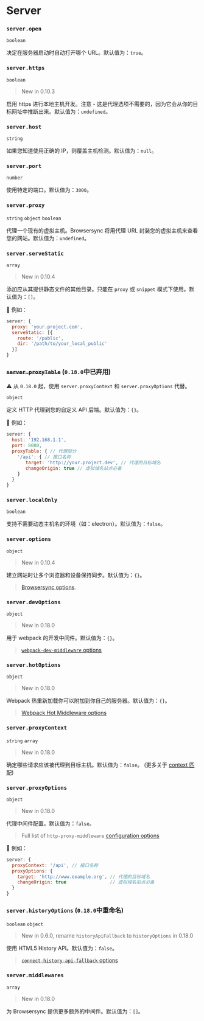 # Server

### `server.open`

`boolean`

决定在服务器启动时自动打开哪个 URL。默认值为：`true`。

### `server.https`

`boolean`

> New in 0.10.3

启用 https 进行本地主机开发。注意 - 这是代理选项不需要的，因为它会从你的目标网址中推断出来。默认值为：`undefined`。

### `server.host`

`string`

如果您知道使用正确的 IP，则覆盖主机检测。默认值为：`null`。

### `server.port`

`number`

使用特定的端口。默认值为：`3000`。

### `server.proxy`

`string` `object` `boolean`

代理一个现有的虚拟主机。Browsersync 将用代理 URL 封装您的虚拟主机来查看您的网站。默认值为：`undefined`。

### `server.serveStatic`

`array`

> New in 0.10.4

添加应从其提供静态文件的其他目录。只能在 `proxy` 或 `snippet` 模式下使用。默认值为：`[]`。

🌰 例如：

```js
server: {
  proxy: 'your.project.com',
  serveStatic: [{
    route: '/public',
    dir: '/path/to/your_local_public'
  }]
}
```

### <del>`server.proxyTable`</del> (`0.18.0`中已弃用)

⚠️ 从 `0.18.0` 起，使用 `server.proxyContext` 和 `server.proxyOptions` 代替。

`object`

定义 HTTP 代理到您的自定义 API 后端。默认值为：`{}`。

🌰 例如：

```js
server: {
  host: '192.168.1.1',
  port: 8080,
  proxyTable: { // 代理部分
    '/api': { // 接口名称
       target: 'http://your.project.dev', // 代理的目标域名
       changeOrigin: true // 虚拟域名站点必备
    }
  }
}
```

### `server.localOnly`

`boolean`

支持不需要动态主机名的环境（如：electron）。默认值为：`false`。

### `server.options`

`object`

> New in 0.10.4

建立网站时让多个浏览器和设备保持同步。默认值为：`{}`。

> [Browsersync options](https://browsersync.io/docs/options).

### `server.devOptions`

`object`

> New in 0.18.0

用于 webpack 的开发中间件。默认值为：`{}`。

> [`webpack-dev-middleware` options](https://github.com/webpack/webpack-dev-middleware#options)

### `server.hotOptions`

`object`

> New in 0.18.0

Webpack 热重新加载你可以附加到你自己的服务器。默认值为：`{}`。

> [Webpack Hot Middleware options](https://github.com/webpack-contrib/webpack-hot-middleware#config)

### `server.proxyContext`

`string` `array`

> New in 0.18.0

确定哪些请求应该被代理到目标主机。默认值为：`false`。 (更多关于 [context 匹配](https://github.com/chimurai/http-proxy-middleware#context-matching))

### `server.proxyOptions`

`object`

> New in 0.18.0

代理中间件配置。默认值为：`false`。

> Full list of `http-proxy-middleware` [configuration options](https://github.com/chimurai/http-proxy-middleware#options)

🌰 例如：

```js
server: {
  proxyContext: '/api', // 接口名称
  proxyOptions: {
    target: 'http://www.example.org', // 代理的目标域名
    changeOrigin: true                // 虚拟域名站点必备
  }
}
```

### `server.historyOptions` (`0.18.0`中重命名)

`boolean` `object`

> New in 0.6.0, rename `historyApiFallback` to `historyOptions` in 0.18.0

使用 HTML5 History API。默认值为：`false`。

> [`connect-history-api-fallback` options](https://github.com/bripkens/connect-history-api-fallback#options)

### `server.middlewares`

`array`

> New in 0.18.0

为 Browsersync 提供更多额外的中间件。默认值为：`[]`。
